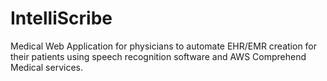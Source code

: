 # IntelliScribe
Medical Web Application for physicians to automate EHR/EMR creation for their patients using speech recognition software and AWS Comprehend Medical services.
